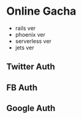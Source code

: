 # Online Gacha

* rails ver
* phoenix ver
* serverless ver
* jets ver

## Twitter Auth

## FB Auth

## Google Auth

